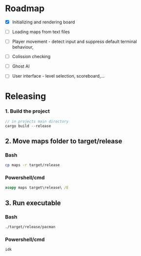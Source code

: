 # Roadmap

- [x] Initializing and rendering board
- [ ] Loading maps from text files
- [ ] Player movement - detect input and suppress default terminal behaviour, 
- [ ] Colission checking
- [ ] Ghost AI
- [ ] User interface - level selection, scoreboard,...



# Releasing
<h3>
1. Build the project
</h3>

```rust
// in projects main directory
cargo build --release
```


## 2. Move maps folder to target/release


### Bash
```bash
cp maps -r target/release
```

### Powershell/cmd

```cmd
xcopy maps target\release\ /E
```

## 3. Run executable

### Bash
```bash
./target/release/pacman
```

### Powershell/cmd

```cmd
idk
```
